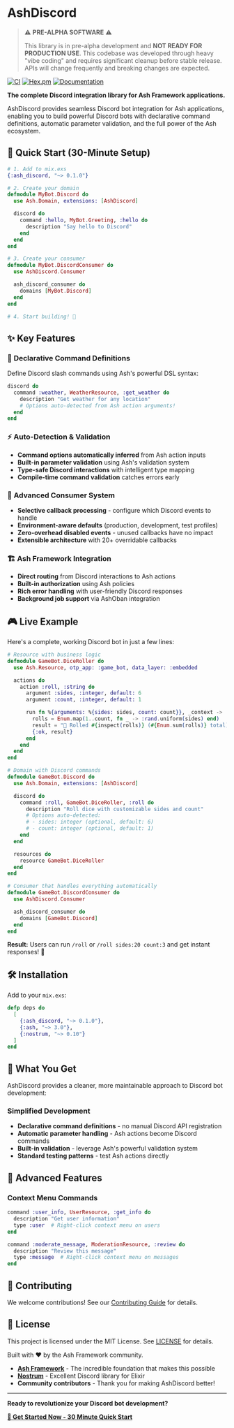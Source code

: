 # AshDiscord

> ⚠️ **PRE-ALPHA SOFTWARE** ⚠️
>
> This library is in pre-alpha development and **NOT READY FOR PRODUCTION USE**.
> This codebase was developed through heavy "vibe coding" and requires
> significant cleanup before stable release. APIs will change frequently and
> breaking changes are expected.

[![CI](https://github.com/ash-project/ash_discord/workflows/CI/badge.svg)](https://github.com/ash-project/ash_discord/actions)
[![Hex.pm](https://img.shields.io/hexpm/v/ash_discord.svg)](https://hex.pm/packages/ash_discord)
[![Documentation](https://img.shields.io/badge/docs-hexdocs-purple.svg)](https://hexdocs.pm/ash_discord/)

**The complete Discord integration library for Ash Framework applications.**

AshDiscord provides seamless Discord bot integration for Ash applications,
enabling you to build powerful Discord bots with declarative command
definitions, automatic parameter validation, and the full power of the Ash
ecosystem.

## 🚀 Quick Start (30-Minute Setup)

```elixir
# 1. Add to mix.exs
{:ash_discord, "~> 0.1.0"}

# 2. Create your domain
defmodule MyBot.Discord do
  use Ash.Domain, extensions: [AshDiscord]

  discord do
    command :hello, MyBot.Greeting, :hello do
      description "Say hello to Discord"
    end
  end
end

# 3. Create your consumer
defmodule MyBot.DiscordConsumer do
  use AshDiscord.Consumer

  ash_discord_consumer do
    domains [MyBot.Discord]
  end
end

# 4. Start building! 🎉
```

## ✨ Key Features

### 🎯 **Declarative Command Definitions**

Define Discord slash commands using Ash's powerful DSL syntax:

```elixir
discord do
  command :weather, WeatherResource, :get_weather do
    description "Get weather for any location"
    # Options auto-detected from Ash action arguments!
  end
end
```

### ⚡ **Auto-Detection & Validation**

- **Command options automatically inferred** from Ash action inputs
- **Built-in parameter validation** using Ash's validation system
- **Type-safe Discord interactions** with intelligent type mapping
- **Compile-time command validation** catches errors early

### 🔧 **Advanced Consumer System**

- **Selective callback processing** - configure which Discord events to handle
- **Environment-aware defaults** (production, development, test profiles)
- **Zero-overhead disabled events** - unused callbacks have no impact
- **Extensible architecture** with 20+ overridable callbacks

### 🏗️ **Ash Framework Integration**

- **Direct routing** from Discord interactions to Ash actions
- **Built-in authorization** using Ash policies
- **Rich error handling** with user-friendly Discord responses
- **Background job support** via AshOban integration

## 🎮 Live Example

Here's a complete, working Discord bot in just a few lines:

```elixir
# Resource with business logic
defmodule GameBot.DiceRoller do
  use Ash.Resource, otp_app: :game_bot, data_layer: :embedded

  actions do
    action :roll, :string do
      argument :sides, :integer, default: 6
      argument :count, :integer, default: 1

      run fn %{arguments: %{sides: sides, count: count}}, _context ->
        rolls = Enum.map(1..count, fn _ -> :rand.uniform(sides) end)
        result = "🎲 Rolled #{inspect(rolls)} (#{Enum.sum(rolls)} total)"
        {:ok, result}
      end
    end
  end
end

# Domain with Discord commands
defmodule GameBot.Discord do
  use Ash.Domain, extensions: [AshDiscord]

  discord do
    command :roll, GameBot.DiceRoller, :roll do
      description "Roll dice with customizable sides and count"
      # Options auto-detected:
      # - sides: integer (optional, default: 6)
      # - count: integer (optional, default: 1)
    end
  end

  resources do
    resource GameBot.DiceRoller
  end
end

# Consumer that handles everything automatically
defmodule GameBot.DiscordConsumer do
  use AshDiscord.Consumer

  ash_discord_consumer do
    domains [GameBot.Discord]
  end
end
```

**Result:** Users can run `/roll` or `/roll sides:20 count:3` and get instant
responses! 🎯

## 🛠️ Installation

Add to your `mix.exs`:

```elixir
defp deps do
  [
    {:ash_discord, "~> 0.1.0"},
    {:ash, "~> 3.0"},
    {:nostrum, "~> 0.10"}
  ]
end
```

## 🎯 What You Get

AshDiscord provides a cleaner, more maintainable approach to Discord bot
development:

### Simplified Development

- **Declarative command definitions** - no manual Discord API registration
- **Automatic parameter handling** - Ash actions become Discord commands
- **Built-in validation** - leverage Ash's powerful validation system
- **Standard testing patterns** - test Ash actions directly

## 🌟 Advanced Features

### Context Menu Commands

```elixir
command :user_info, UserResource, :get_info do
  description "Get user information"
  type :user  # Right-click context menu on users
end

command :moderate_message, ModerationResource, :review do
  description "Review this message"
  type :message  # Right-click context menu on messages
end
```

## 🤝 Contributing

We welcome contributions! See our [Contributing Guide](CONTRIBUTING.md) for
details.

## 📄 License

This project is licensed under the MIT License. See [LICENSE](LICENSE) for
details.

Built with ❤️ by the Ash Framework community.

- **[Ash Framework](https://ash-hq.org/)** - The incredible foundation that
  makes this possible
- **[Nostrum](https://github.com/Kraigie/nostrum)** - Excellent Discord library
  for Elixir
- **Community contributors** - Thank you for making AshDiscord better!

---

**Ready to revolutionize your Discord bot development?**

**[🚀 Get Started Now - 30 Minute Quick Start](docs/quick-start-guide.md)**

